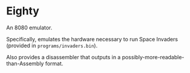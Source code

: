 # Eighty

An 8080 emulator.

Specifically, emulates the hardware necessary to run Space Invaders (provided in `programs/invaders.bin`).

Also provides a disassembler that outputs in a possibly-more-readable-than-Assembly format.
